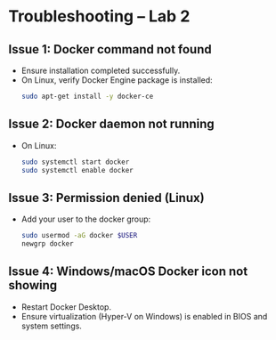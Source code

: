 # Troubleshooting – Lab 2

## Issue 1: Docker command not found
- Ensure installation completed successfully.  
- On Linux, verify Docker Engine package is installed:
  ```bash
  sudo apt-get install -y docker-ce
  ```

## Issue 2: Docker daemon not running
- On Linux:
  ```bash
  sudo systemctl start docker
  sudo systemctl enable docker
  ```

## Issue 3: Permission denied (Linux)
- Add your user to the docker group:
  ```bash
  sudo usermod -aG docker $USER
  newgrp docker
  ```

## Issue 4: Windows/macOS Docker icon not showing
- Restart Docker Desktop.  
- Ensure virtualization (Hyper-V on Windows) is enabled in BIOS and system settings.
